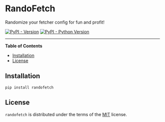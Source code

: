 # RandoFetch

Randomize your fetcher config for fun and profit!

[![PyPI - Version](https://img.shields.io/pypi/v/randofetch.svg)](https://pypi.org/project/randofetch)
[![PyPI - Python Version](https://img.shields.io/pypi/pyversions/randofetch.svg)](https://pypi.org/project/randofetch)

---

**Table of Contents**

- [Installation](#installation)
- [License](#license)

## Installation

```console
pip install randofetch
```

## License

`randofetch` is distributed under the terms of the [MIT](https://spdx.org/licenses/MIT.html) license.
